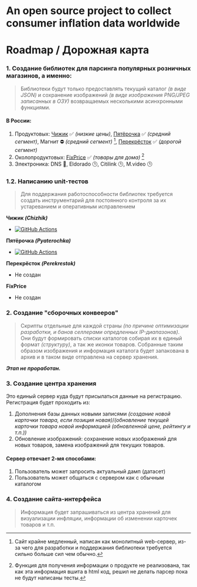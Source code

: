 # An open source project to collect consumer inflation data worldwide

# Roadmap / Дорожная карта
### 1. Создание библиотек для парсинга популярных розничных магазинов, а именно:

> Библиотеки будут только предоставлять текущий каталог *(в виде JSON)* и сохранение изображений *(в виде изображения PNG/JPEG записанных в ОЗУ)* возвращаемых несколькими асинхронными функциями.

#### В России:

1. Продуктовых: [Чижик](https://github.com/Open-Inflation/chizhik_api) ✅ *(низкие цены)*, [Пятёрочка](https://github.com/Open-Inflation/pyaterochka_api) ✅ *(средний сегмент)*, Магнит ⛔ *(средний сегмент)* [^1], [Перекрёсток](https://github.com/Open-Inflation/perekrestok_api) ✅ *(дорогой сегмент)*
2. Околопродуктовых: [FixPrice](https://github.com/Open-Inflation/fixprice_api) ✅ *(товары для дома)* [^2]
3. Электроника: DNS 👷, Eldorado 🕒, Citilink 🕒, M.video 🕒

[^1]: Сайт крайне медленный, написан как монолитный web-сервер, из-за чего для разработки и поддержания библиотеки требуется сильно больше сил чем обычно.
[^2]: Функция для получения информации о продукте не реализована, так как эта информация вшита в html код, решил не делать парсер пока не будут написаны тесты.

### 1.2. Написанию unit-тестов

> Для поддержания работоспособности библиотек требуется создать инструментарий для постоянного контроля за их устареванием и оперативным исправлением

**Чижик *(Chizhik)***

* [![GitHub Actions](https://github.com/Open-Inflation/chizhik_api/workflows/API%20Tests%20Daily/badge.svg)](https://github.com/Open-Inflation/chizhik_api/actions?query=workflow%3A"API+Tests+Daily")

**Пятёрочка *(Pyaterochka)***

* [![GitHub Actions](https://github.com/Open-Inflation/pyaterochka_api/workflows/API%20Tests%20Daily/badge.svg)](https://github.com/Open-Inflation/pyaterochka_api/actions?query=workflow%3A"API+Tests+Daily?query=branch%3Amain")

**Перекрёсток *(Perekrestok)***

* Не создан

**FixPrice**

* Не создан

### 2. Создание "сборочных конвееров"

> Скрипты отдельные для каждой страны *(по причине оптимизации разработки, и банов селлерами опредленных IP-диапазонов)*. Они будут формировать списки каталогов собирая их в единый формат *(структуру)*, а так же иконки товаров.
> Собранные таким образом изображения и информация каталога будет запакована в архив и в таком виде отправлена на сервер хранения.

***Этап не проработан.***

### 3. Создание центра хранения

Это единый сервер куда будут присылаться данные на регистрацию. Регистрация будет проходить из:
1. Дополнения базы данных новыми записями *(создание новой карточки товара, если позиция новая)*/*(обновление текущей карточки товара новой информацией (обновленной цене, рейтингу и т.п.))*
2. Обновление изображений: сохранение новых изображений для новых товаров, замена изображений для текущих товаров.

#### Сервер отвечает 2-мя способами:
1. Пользователь может запросить актуальный дамп (датасет)
2. Пользователь может общаться с сервером как с обычным каталогом

### 4. Создание сайта-интерфейса

> Информация будет запрашиваться из центра хранений для визуализации инфляции, информации об изменении карточек товаров и т.п.
